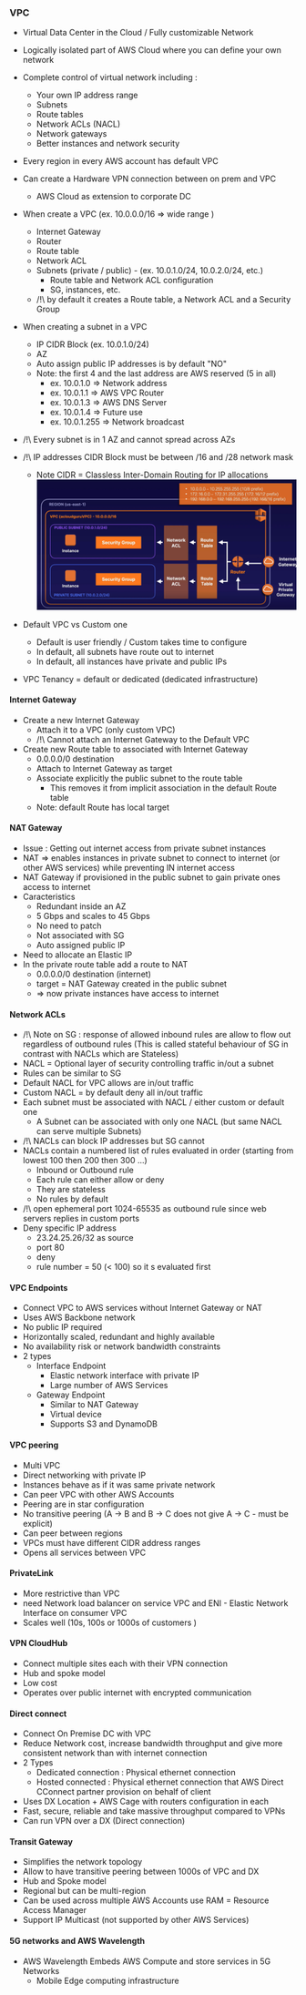 ### VPC 

- Virtual Data Center in the Cloud / Fully customizable Network
- Logically isolated part of AWS Cloud where you can define your own network 
- Complete control of virtual network including :
  - Your own IP address range 
  - Subnets 
  - Route tables 
  - Network ACLs (NACL)
  - Network gateways 
  - Better instances and network security 
- Every region in every AWS account has default VPC
- Can create a Hardware VPN connection between on prem and VPC
  - AWS Cloud as extension to corporate DC
- When create a VPC  (ex. 10.0.0.0/16 => wide range )
  - Internet Gateway
  - Router 
  - Route table 
  - Network ACL 
  - Subnets (private / public) - (ex. 10.0.1.0/24, 10.0.2.0/24, etc.)
    - Route table and Network ACL configuration
    - SG, instances, etc.
  - /!\ by default it creates a Route table, a Network ACL and a Security Group  
- When creating a subnet in a VPC 
  - IP CIDR Block (ex. 10.0.1.0/24)
  - AZ 
  - Auto assign public IP addresses is by default "NO"
  - Note: the first 4 and the last address are AWS reserved (5 in all)
    - ex. 10.0.1.0 => Network address
    - ex. 10.0.1.1 => AWS VPC Router
    - ex. 10.0.1.3 => AWS DNS Server
    - ex. 10.0.1.4 => Future use 
    - ex. 10.0.1.255 => Network broadcast 

- /!\ Every subnet is in 1 AZ and cannot spread across AZs 
- /!\ IP addresses CIDR Block must be between /16 and /28 network mask 
  - Note CIDR = Classless Inter-Domain Routing for IP allocations 
![VPC Global view](../assets/vpc-global-view.png)


- Default VPC vs Custom one 
  - Default is user friendly / Custom takes time to configure 
  - In default, all subnets have route out to internet 
  - In default, all instances have private and public IPs
- VPC Tenancy = default or dedicated (dedicated infrastructure)


#### Internet Gateway 

- Create a new Internet Gateway 
  - Attach it to a VPC (only custom VPC)
  - /!\ Cannot attach an Internet Gateway to the Default VPC
- Create new Route table to associated with Internet Gateway 
  - 0.0.0.0/0 destination 
  - Attach to Internet Gateway as target
  - Associate explicitly the public subnet to the route table 
    - This removes it from implicit association in the default Route table 
  - Note: default Route has local target 

#### NAT Gateway 

- Issue : Getting out internet access from private subnet instances 
- NAT => enables instances in private subnet to connect to internet 
         (or other AWS services) while preventing IN internet access
- NAT Gateway if provisioned in the public subnet to gain private ones access to internet 
- Caracteristics 
  - Redundant inside an AZ 
  - 5 Gbps and scales to 45 Gbps 
  - No need to patch 
  - Not associated with SG 
  - Auto assigned public IP
- Need to allocate an Elastic IP
- In the private route table add a route to NAT 
  - 0.0.0.0/0 destination (internet)
  - target = NAT Gateway created in the public subnet 
  - => now private instances have access to internet 

#### Network ACLs

- /!\ Note on SG : response of allowed inbound rules are allow to flow out regardless of outbound rules 
 (This is called stateful behaviour of SG in contrast with NACLs which are Stateless)
- NACL = Optional layer of security controlling traffic in/out a subnet 
- Rules can be similar to SG
- Default NACL for VPC allows are in/out traffic 
- Custom NACL = by default deny all in/out traffic 
- Each subnet must be associated with NACL / either custom or default one 
  - A Subnet can be associated with only one NACL (but same NACL can serve multiple Subnets)
- /!\ NACLs can block IP addresses but SG cannot 
- NACLs contain a numbered list of rules evaluated in order (starting from lowest 100 then 200 then 300 ...)
  - Inbound or Outbound rule
  - Each rule can either allow or deny 
  - They are stateless 
  - No rules by default 
- /!\ open ephemeral port 1024-65535 as outbound rule since web servers replies in custom ports
- Deny specific IP address
  - 23.24.25.26/32 as source
  - port 80
  - deny 
  - rule number = 50 (< 100) so it s evaluated first

#### VPC Endpoints 

- Connect VPC to AWS services without Internet Gateway or NAT
- Uses AWS Backbone network 
- No public IP required
- Horizontally scaled, redundant and highly available 
- No availability risk or network bandwidth constraints  
- 2 types 
  - Interface Endpoint 
    - Elastic network interface with private IP 
    - Large number of AWS Services 
  - Gateway Endpoint
    - Similar to NAT Gateway 
    - Virtual device 
    - Supports S3 and DynamoDB

#### VPC peering

- Multi VPC
- Direct networking with private IP 
- Instances behave as if it was same private network 
- Can peer VPC with other AWS Accounts 
- Peering are in star configuration 
- No transitive peering (A -> B and B -> C does not give A -> C - must be explicit)
- Can peer between regions 
- VPCs must have different CIDR address ranges 
- Opens all services between VPC

#### PrivateLink

- More restrictive than VPC 
- need Network load balancer on service VPC and ENI - Elastic Network Interface on consumer VPC
- Scales well (10s, 100s or 1000s of customers )

#### VPN CloudHub 

- Connect multiple sites each with their VPN connection 
- Hub and spoke model 
- Low cost 
- Operates over public internet with encrypted communication 

#### Direct connect 

- Connect On Premise DC with VPC 
- Reduce Network cost, increase bandwidth throughput and give more consistent network than with internet connection 
- 2 Types 
  - Dedicated connection : Physical ethernet connection
  - Hosted connected : Physical ethernet connection that AWS Direct CConnect partner provision on behalf of client
- Uses DX Location + AWS Cage with routers configuration in each 
- Fast, secure, reliable and take massive throughput compared to VPNs
- Can run VPN over a DX (Direct connection)

#### Transit Gateway 

- Simplifies the network topology 
- Allow to have transitive peering between 1000s of VPC and DX
- Hub and Spoke model 
- Regional but can be multi-region 
- Can be used across multiple AWS Accounts use RAM = Resource Access Manager 
- Support IP Multicast (not supported by other AWS Services)

#### 5G networks and AWS Wavelength 

- AWS Wavelength Embeds AWS Compute and store services in 5G Networks 
  - Mobile Edge computing infrastructure 



